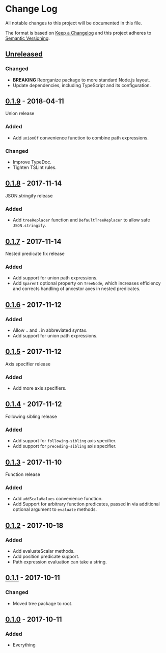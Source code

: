 # Change Log

All notable changes to this project will be documented in this file.

The format is based on [Keep a Changelog](http://keepachangelog.com/)
and this project adheres to [Semantic Versioning](http://semver.org/).

## [Unreleased](https://github.com/atomist/tree-path-ts/compare/0.1.9...HEAD)

### Changed

-   **BREAKING** Reorganize package to more standard Node.js layout.
-   Update dependencies, including TypeScript and its configuration.

## [0.1.9](https://github.com/atomist/tree-path-ts/compare/0.1.8...0.1.9) - 2018-04-11

Union release

### Added

-   Add `unionOf` convenience function to combine path expressions.

### Changed

-   Improve TypeDoc.
-   Tighten TSLint rules.

## [0.1.8](https://github.com/atomist/tree-path-ts/compare/0.1.7...0.1.8) - 2017-11-14

JSON.stringify release

### Added

-   Add `treeReplacer` function and `DefaultTreeReplacer` to allow
    safe `JSON.stringify`.

## [0.1.7](https://github.com/atomist/tree-path-ts/compare/0.1.6...0.1.7) - 2017-11-14

Nested predicate fix release

### Added

-   Add support for union path expressions.
-   Add `$parent` optional property on `TreeNode`, which increases
    efficiency and corrects handling of ancestor axes in nested
    predicates.

## [0.1.6](https://github.com/atomist/tree-path-ts/compare/0.1.5...0.1.6) - 2017-11-12

### Added

-   Allow .. and . in abbreviated syntax.
-   Add support for union path expressions.


## [0.1.5](https://github.com/atomist/tree-path-ts/compare/0.1.4...0.1.5) - 2017-11-12

Axis specifier release

### Added

-   Add more axis specifiers.

## [0.1.4](https://github.com/atomist/tree-path-ts/compare/0.1.3...0.1.4) - 2017-11-12

Following sibling release

### Added

-   Add support for `following-sibling` axis specifier.
-   Add support for `preceding-sibling` axis specifier.


## [0.1.3](https://github.com/atomist/tree-path-ts/compare/0.1.2...0.1.3) - 2017-11-10

Function release

### Added

-   Add `addScalaValues` convenience function.
-   Add Support for arbitrary function predicates, passed in via
    additional optional argument to `evaluate` methods.

## [0.1.2](https://github.com/atomist/tree-path-ts/compare/0.1.1...0.1.2) - 2017-10-18

### Added

-   Add evaluateScalar methods.
-   Add position predicate support.
-   Path expression evaluation can take a string.

## [0.1.1](https://github.com/atomist/tree-path-ts/compare/0.1.0...0.1.1) - 2017-10-11

### Changed

-   Moved tree package to root.

## [0.1.0](https://github.com/atomist/tree-path-ts/tree/0.1.0) - 2017-10-11

### Added

-   Everything
